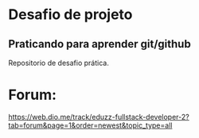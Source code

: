 # Desafio de projeto 
## Praticando para aprender git/github

Repositorio de desafio prática. 



# Forum:
https://web.dio.me/track/eduzz-fullstack-developer-2?tab=forum&page=1&order=newest&topic_type=all
